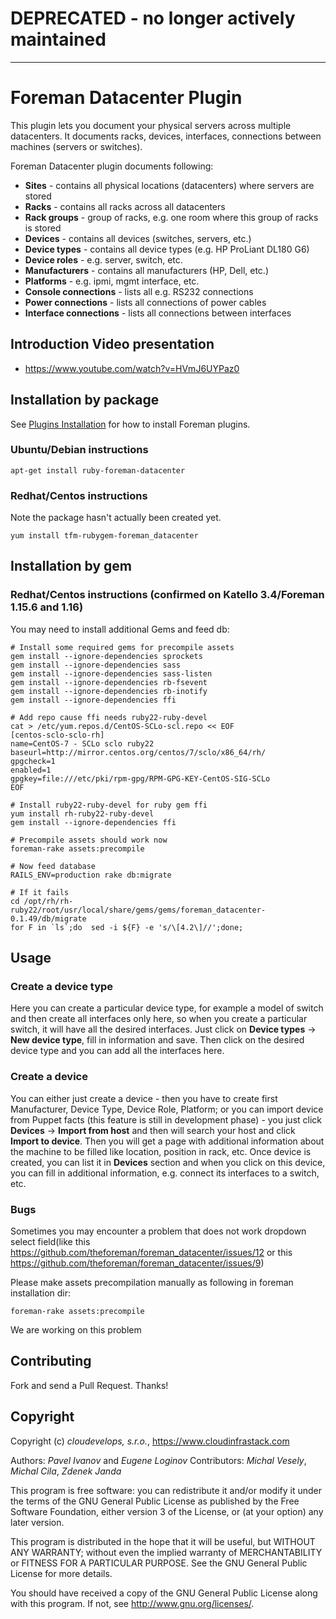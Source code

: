# **DEPRECATED** - no longer actively maintained

---


# Foreman Datacenter Plugin

This plugin lets you document your physical servers across multiple datacenters. It documents racks, devices, interfaces, connections between machines (servers or switches).

Foreman Datacenter plugin documents following:

* **Sites** - contains all physical locations (datacenters) where servers are stored
* **Racks** - contains all racks across all datacenters
* **Rack groups** - group of racks, e.g. one room where this group of racks is stored
* **Devices** - contains all devices (switches, servers, etc.)
* **Device types** - contains all device types (e.g. HP ProLiant DL180 G6)
* **Device roles** - e.g. server, switch, etc.
* **Manufacturers** - contains all manufacturers (HP, Dell, etc.)
* **Platforms** - e.g. ipmi, mgmt interface, etc.
* **Console connections** - lists all e.g. RS232 connections
* **Power connections** - lists all connections of power cables
* **Interface connections** - lists all connections between interfaces

## Introduction Video presentation

* https://www.youtube.com/watch?v=HVmJ6UYPaz0

## Installation by package

See [Plugins Installation](https://theforeman.org/plugins/#2.Installation) for how to install Foreman plugins.

### Ubuntu/Debian instructions
```
apt-get install ruby-foreman-datacenter
```

### Redhat/Centos instructions

Note the package hasn't actually been created yet.

```
yum install tfm-rubygem-foreman_datacenter
```

## Installation by gem

### Redhat/Centos instructions (confirmed on Katello 3.4/Foreman 1.15.6 and 1.16)

You may need to install additional Gems and feed db:
```
# Install some required gems for precompile assets
gem install --ignore-dependencies sprockets
gem install --ignore-dependencies sass
gem install --ignore-dependencies sass-listen
gem install --ignore-dependencies rb-fsevent
gem install --ignore-dependencies rb-inotify
gem install --ignore-dependencies ffi

# Add repo cause ffi needs ruby22-ruby-devel
cat > /etc/yum.repos.d/CentOS-SCLo-scl.repo << EOF
[centos-sclo-sclo-rh]
name=CentOS-7 - SCLo sclo ruby22
baseurl=http://mirror.centos.org/centos/7/sclo/x86_64/rh/
gpgcheck=1
enabled=1
gpgkey=file:///etc/pki/rpm-gpg/RPM-GPG-KEY-CentOS-SIG-SCLo
EOF

# Install ruby22-ruby-devel for ruby gem ffi
yum install rh-ruby22-ruby-devel
gem install --ignore-dependencies ffi

# Precompile assets should work now
foreman-rake assets:precompile

# Now feed database
RAILS_ENV=production rake db:migrate

# If it fails
cd /opt/rh/rh-ruby22/root/usr/local/share/gems/gems/foreman_datacenter-0.1.49/db/migrate
for F in `ls`;do  sed -i ${F} -e 's/\[4.2\]//';done;
```

## Usage

### Create a device type

Here you can create a particular device type, for example a model of switch and then create all interfaces only here, so when you create a particular switch, it will have all the desired interfaces. Just click on **Device types** -> **New device type**, fill in information and save. Then click on the desired device type and you can add all the interfaces here.

### Create a device

You can either just create a device - then you have to create first Manufacturer, Device Type, Device Role, Platform; or you can import device from Puppet facts (this feature is still in development phase) - you just click **Devices** -> **Import from host** and then will search your host and click **Import to device**. Then you will get a page with additional information about the machine to be filled like location, position in rack, etc. Once device is created, you can list it in **Devices** section and when you click on this device, you can fill in additional information, e.g. connect its interfaces to a switch, etc.

### Bugs

Sometimes you may encounter a problem that does not work dropdown select field(like this https://github.com/theforeman/foreman_datacenter/issues/12 or this https://github.com/theforeman/foreman_datacenter/issues/9)

Please make assets precompilation manually as following in foreman installation dir:
```
foreman-rake assets:precompile
```

We are working on this problem

## Contributing

Fork and send a Pull Request. Thanks!

## Copyright

Copyright (c) *cloudevelops, s.r.o.*, https://www.cloudinfrastack.com

Authors: *Pavel Ivanov* and *Eugene Loginov*
Contributors: *Michal Vesely*, *Michal Cila*, *Zdenek Janda*

This program is free software: you can redistribute it and/or modify it under the terms of the GNU General Public License as published by the Free Software Foundation, either version 3 of the License, or (at your option) any later version.

This program is distributed in the hope that it will be useful, but WITHOUT ANY WARRANTY; without even the implied warranty of MERCHANTABILITY or FITNESS FOR A PARTICULAR PURPOSE. See the GNU General Public License for more details.

You should have received a copy of the GNU General Public License along with this program. If not, see http://www.gnu.org/licenses/.
